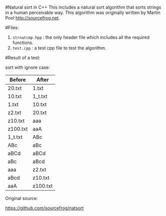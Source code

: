 #Natural sort in C++
This includes a natural sort algorithm that sorts strings in a human perceivable way. This algorithm was originally written by Martin Pool <http://sourcefrog.net>.

#Files:

1. `strnatcmp.hpp` : the only header file which includes all the required functions.
2. `test.cpp` : a test cpp file to test the algorithm.

#Result of a test:

sort with ignore case:

Before | After
------ | -----
20.txt | 1.txt
10.txt | 1_t.txt
1.txt | 10.txt
z2.txt | 20.txt
z10.txt | aaa
z100.txt | aaA
1_t.txt  | ABc
ABc | aBc
aBCd | aBCd
aBc | aBcd
aaa | z2.txt
aBcd | z10.txt
aaA | z100.txt


Original source:

https://github.com/sourcefrog/natsort







